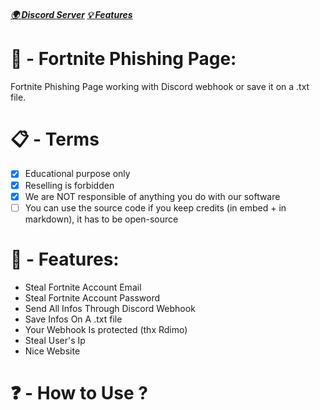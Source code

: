 ##### [🌍 Discord Server](https://discord.gg/rNbcUvV7) [💡 Features]() 

# 🎣 - Fortnite Phishing Page:
Fortnite Phishing Page working with Discord webhook or save it on a .txt file.

# 📋 - Terms
- [x] Educational purpose only
- [x] Reselling is forbidden
- [x] We are NOT responsible of anything you do with our software
- [ ] You can use the source code if you keep credits (in embed + in markdown), it has to be open-source

# 📜 - Features:

- Steal Fortnite Account Email
- Steal Fortnite Account Password
- Send All Infos Through Discord Webhook
- Save Infos On A .txt file
- Your Webhook Is protected (thx Rdimo)
- Steal User's Ip
- Nice Website

# ❓ - How to Use ?
